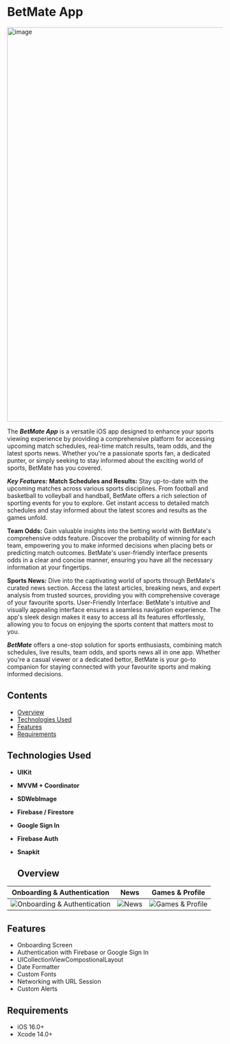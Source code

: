 # BetMate App

<img width="920" alt="image" src="https://github.com/haze998/BetMateApp/assets/102597481/114c1d85-3779-4be1-ba52-da8d0e3767fd">

The ***BetMate App*** is a versatile iOS app designed to enhance your sports viewing experience by providing a comprehensive platform for accessing upcoming match schedules, real-time match results, team odds, and the latest sports news. Whether you're a passionate sports fan, a dedicated punter, or simply seeking to stay informed about the exciting world of sports, BetMate has you covered.

***Key Features:***
**Match Schedules and Results:**
Stay up-to-date with the upcoming matches across various sports disciplines. From football and basketball to volleyball and handball, BetMate offers a rich selection of sporting events for you to explore. Get instant access to detailed match schedules and stay informed about the latest scores and results as the games unfold.

**Team Odds:** Gain valuable insights into the betting world with BetMate's comprehensive odds feature. Discover the probability of winning for each team, empowering you to make informed decisions when placing bets or predicting match outcomes. BetMate's user-friendly interface presents odds in a clear and concise manner, ensuring you have all the necessary information at your fingertips.

**Sports News:** Dive into the captivating world of sports through BetMate's curated news section. Access the latest articles, breaking news, and expert analysis from trusted sources, providing you with comprehensive coverage of your favourite sports.
User-Friendly Interface: BetMate's intuitive and visually appealing interface ensures a seamless navigation experience. The app's sleek design makes it easy to access all its features effortlessly, allowing you to focus on enjoying the sports content that matters most to you.

***BetMate*** offers a one-stop solution for sports enthusiasts, combining match schedules, live results, team odds, and sports news all in one app. Whether you're a casual viewer or a dedicated bettor, BetMate is your go-to companion for staying connected with your favourite sports and making informed decisions.


## Сontents
* [Overview](#overview)
* [Technologies Used](#technologies-used)
* [Features](#features)
* [Requirements](requirements)


## Technologies Used

- **UIKit**
- **MVVM + Coordinator**
- **SDWebImage**
- **Firebase / Firestore**
- **Google Sign In**
- **Firebase Auth**
- **Snapkit**

  ## Overview
| Onboarding & Authentication | News | Games & Profile |
|:------:|:--------:|:--------:|
|![Onboarding & Authentication](https://media.giphy.com/media/v1.Y2lkPTc5MGI3NjExeXVpeTluOGk4azBtdHQ3NDMwOXg4YnZkaDc0Z3R0aTY2dTRiam81OSZlcD12MV9pbnRlcm5hbF9naWZfYnlfaWQmY3Q9Zw/8VUG5oQP7X4GPB5kqH/giphy.gif) |![News](https://media.giphy.com/media/v1.Y2lkPTc5MGI3NjExdnhhem90NzQ0YW84cW42cHBpZ2V4bzNnbzk2Mm9mcnhkYjNyb2VmayZlcD12MV9pbnRlcm5hbF9naWZfYnlfaWQmY3Q9Zw/KWBqZ7wS79gVp2IXxs/giphy.gif) |![Games & Profile](https://media.giphy.com/media/v1.Y2lkPTc5MGI3NjExOGd6c2p4MnY4MW43czd0bThjOTE2a3FwazM1aGNvZ3ViM2lib25oaCZlcD12MV9pbnRlcm5hbF9naWZfYnlfaWQmY3Q9Zw/dFK4F1e3r4id10z9A7/giphy.gif) |


## Features
- Onboarding Screen
- Authentication with Firebase or Google Sign In
- UICollectionViewCompostionalLayout
- Date Formatter
- Custom Fonts
- Networking with URL Session
- Custom Alerts

## Requirements
- iOS 16.0+
- Xcode 14.0+
